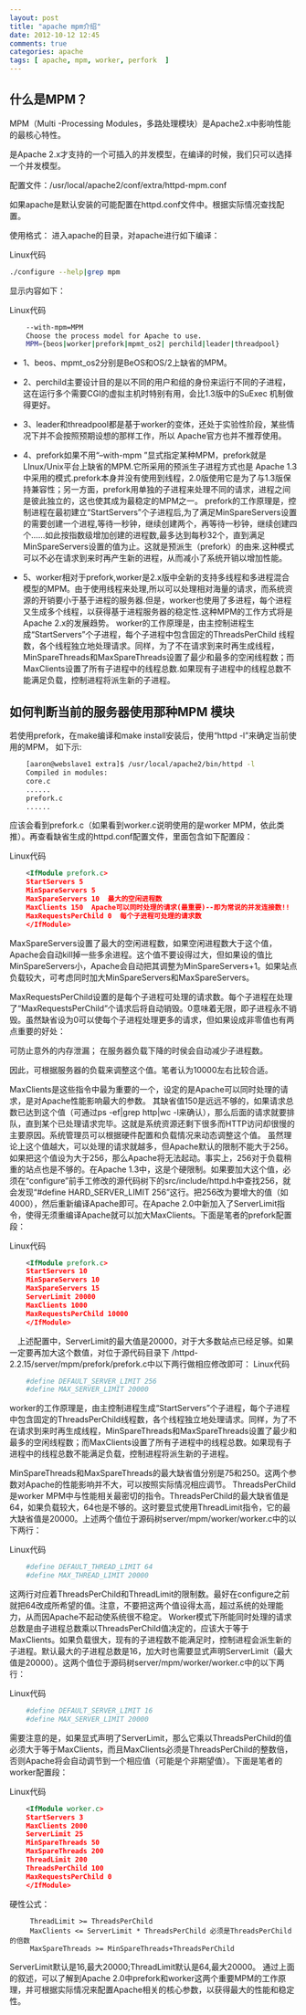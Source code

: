 ```yaml
---
layout: post
title: "apache mpm介绍"
date: 2012-10-12 12:45
comments: true
categories: apache
tags: [ apache, mpm, worker, perfork  ]
---
```

## 什么是MPM？

MPM（Multi -Processing Modules，多路处理模块）是Apache2.x中影响性能的最核心特性。

是Apache 2.x才支持的一个可插入的并发模型，在编译的时候，我们只可以选择一个并发模型。

配置文件：/usr/local/apache2/conf/extra/httpd-mpm.conf

如果apache是默认安装的可能配置在httpd.conf文件中。根据实际情况查找配置。

使用格式：
进入apache的目录，对apache进行如下编译：

Linux代码

```sh
./configure --help|grep mpm
```
<!--more-->

显示内容如下：

Linux代码

```sh
	--with-mpm=MPM
	Choose the process model for Apache to use.
	MPM={beos|worker|prefork|mpmt_os2| perchild|leader|threadpool}
```

* 1、beos、mpmt_os2分别是BeOS和OS/2上缺省的MPM。

* 2、perchild主要设计目的是以不同的用户和组的身份来运行不同的子进程，这在运行多个需要CGI的虚拟主机时特别有用，会比1.3版中的SuExec 机制做得更好。

* 3、leader和threadpool都是基于worker的变体，还处于实验性阶段，某些情况下并不会按照预期设想的那样工作，所以 Apache官方也并不推荐使用。

* 4、prefork如果不用“–with-mpm ”显式指定某种MPM，prefork就是LInux/Unix平台上缺省的MPM.它所采用的预派生子进程方式也是 Apache 1.3中采用的模式.prefork本身并没有使用到线程，2.0版使用它是为了与1.3版保持兼容性；另一方面，prefork用单独的子进程来处理不同的请求，进程之间是彼此独立的，这也使其成为最稳定的MPM之一。
prefork的工作原理是，控制进程在最初建立“StartServers”个子进程后,为了满足MinSpareServers设置的需要创建一个进程,等待一秒钟，继续创建两个，再等待一秒钟，继续创建四个……如此按指数级增加创建的进程数,最多达到每秒32个，直到满足MinSpareServers设置的值为止。这就是预派生（prefork）的由来.这种模式可以不必在请求到来时再产生新的进程，从而减小了系统开销以增加性能。

* 5、worker相对于prefork,worker是2.x版中全新的支持多线程和多进程混合模型的MPM。由于使用线程来处理,所以可以处理相对海量的请求，而系统资源的开销要小于基于进程的服务器.但是，worker也使用了多进程，每个进程又生成多个线程，以获得基于进程服务器的稳定性.这种MPM的工作方式将是Apache 2.x的发展趋势。
worker的工作原理是，由主控制进程生成“StartServers”个子进程，每个子进程中包含固定的ThreadsPerChild 线程数，各个线程独立地处理请求。同样，为了不在请求到来时再生成线程，MinSpareThreads和MaxSpareThreads设置了最少和最多的空闲线程数；而MaxClients设置了所有子进程中的线程总数.如果现有子进程中的线程总数不能满足负载，控制进程将派生新的子进程。

## 如何判断当前的服务器使用那种MPM 模块
若使用prefork，在make编译和make install安装后，使用“httpd -l”来确定当前使用的MPM，
如下示:

```sh
	[aaron@webslave1 extra]$ /usr/local/apache2/bin/httpd -l
	Compiled in modules:
	core.c
	......
	prefork.c
	......
```
应该会看到prefork.c（如果看到worker.c说明使用的是worker MPM，依此类推）。再查看缺省生成的httpd.conf配置文件，里面包含如下配置段：

Linux代码

``` xml
	<IfModule prefork.c>
	StartServers 5
	MinSpareServers 5
	MaxSpareServers 10  最大的空闲进程数
	MaxClients 150  Apache可以同时处理的请求(最重要)--即为常说的并发连接数!!
	MaxRequestsPerChild 0  每个子进程可处理的请求数
	</IfModule>
```

MaxSpareServers设置了最大的空闲进程数，如果空闲进程数大于这个值，Apache会自动kill掉一些多余进程。这个值不要设得过大，但如果设的值比MinSpareServers小，Apache会自动把其调整为MinSpareServers+1。如果站点负载较大，可考虑同时加大MinSpareServers和MaxSpareServers。

MaxRequestsPerChild设置的是每个子进程可处理的请求数。每个子进程在处理了“MaxRequestsPerChild”个请求后将自动销毁。0意味着无限，即子进程永不销毁。虽然缺省设为0可以使每个子进程处理更多的请求，但如果设成非零值也有两点重要的好处：

可防止意外的内存泄漏；
在服务器负载下降的时侯会自动减少子进程数。

因此，可根据服务器的负载来调整这个值。笔者认为10000左右比较合适。

MaxClients是这些指令中最为重要的一个，设定的是Apache可以同时处理的请求，是对Apache性能影响最大的参数。
其缺省值150是远远不够的，如果请求总数已达到这个值（可通过ps -ef|grep http|wc -l来确认），那么后面的请求就要排队，直到某个已处理请求完毕。这就是系统资源还剩下很多而HTTP访问却很慢的主要原因。系统管理员可以根据硬件配置和负载情况来动态调整这个值。
虽然理论上这个值越大，可以处理的请求就越多，但Apache默认的限制不能大于256。如果把这个值设为大于256，那么Apache将无法起动。事实上，256对于负载稍重的站点也是不够的。在Apache 1.3中，这是个硬限制。如果要加大这个值，必须在“configure”前手工修改的源代码树下的src/include/httpd.h中查找256，就会发现“#define HARD_SERVER_LIMIT 256”这行。把256改为要增大的值（如4000），然后重新编译Apache即可。在Apache 2.0中新加入了ServerLimit指令，使得无须重编译Apache就可以加大MaxClients。下面是笔者的prefork配置段：

Linux代码

```xml
	<IfModule prefork.c>
	StartServers 10
	MinSpareServers 10
	MaxSpareServers 15
	ServerLimit 20000
	MaxClients 1000
	MaxRequestsPerChild 10000
	</IfModule>
```

　上述配置中，ServerLimit的最大值是20000，对于大多数站点已经足够。如果一定要再加大这个数值，对位于源代码目录下
/httpd-2.2.15/server/mpm/prefork/prefork.c中以下两行做相应修改即可：
Linux代码

```sh
	#define DEFAULT_SERVER_LIMIT 256
	#define MAX_SERVER_LIMIT 20000
```
worker的工作原理是，由主控制进程生成“StartServers”个子进程，每个子进程中包含固定的ThreadsPerChild线程数，各个线程独立地处理请求。同样，为了不在请求到来时再生成线程，MinSpareThreads和MaxSpareThreads设置了最少和最多的空闲线程数；而MaxClients设置了所有子进程中的线程总数。如果现有子进程中的线程总数不能满足负载，控制进程将派生新的子进程。

MinSpareThreads和MaxSpareThreads的最大缺省值分别是75和250。这两个参数对Apache的性能影响并不大，可以按照实际情况相应调节。
ThreadsPerChild是worker MPM中与性能相关最密切的指令。ThreadsPerChild的最大缺省值是64，如果负载较大，64也是不够的。这时要显式使用ThreadLimit指令，它的最大缺省值是20000。上述两个值位于源码树server/mpm/worker/worker.c中的以下两行：

Linux代码

```sh
	#define DEFAULT_THREAD_LIMIT 64
	#define MAX_THREAD_LIMIT 20000
```
这两行对应着ThreadsPerChild和ThreadLimit的限制数。最好在configure之前就把64改成所希望的值。注意，不要把这两个值设得太高，超过系统的处理能力，从而因Apache不起动使系统很不稳定。
Worker模式下所能同时处理的请求总数是由子进程总数乘以ThreadsPerChild值决定的，应该大于等于MaxClients。如果负载很大，现有的子进程数不能满足时，控制进程会派生新的子进程。默认最大的子进程总数是16，加大时也需要显式声明ServerLimit（最大值是20000）。这两个值位于源码树server/mpm/worker/worker.c中的以下两行：

Linux代码

```sh
	#define DEFAULT_SERVER_LIMIT 16
	#define MAX_SERVER_LIMIT 20000
```
需要注意的是，如果显式声明了ServerLimit，那么它乘以ThreadsPerChild的值必须大于等于MaxClients，而且MaxClients必须是ThreadsPerChild的整数倍，否则Apache将会自动调节到一个相应值（可能是个非期望值）。下面是笔者的worker配置段：

Linux代码

```xml
	<IfModule worker.c>
	StartServers 3
	MaxClients 2000
	ServerLimit 25
	MinSpareThreads 50
	MaxSpareThreads 200
	ThreadLimit 200
	ThreadsPerChild 100
	MaxRequestsPerChild 0
	</IfModule>
```
硬性公式：

         ThreadLimit >= ThreadsPerChild
         MaxClients <= ServerLimit * ThreadsPerChild 必须是ThreadsPerChild的倍数
         MaxSpareThreads >= MinSpareThreads+ThreadsPerChild
ServerLimit默认是16,最大20000;ThreadLimit默认是64,最大20000。
通过上面的叙述，可以了解到Apache 2.0中prefork和worker这两个重要MPM的工作原理，并可根据实际情况来配置Apache相关的核心参数，以获得最大的性能和稳定性。
